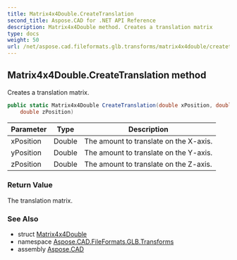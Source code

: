 ```yaml
---
title: Matrix4x4Double.CreateTranslation
second_title: Aspose.CAD for .NET API Reference
description: Matrix4x4Double method. Creates a translation matrix
type: docs
weight: 50
url: /net/aspose.cad.fileformats.glb.transforms/matrix4x4double/createtranslation/
---
```

## Matrix4x4Double.CreateTranslation method

Creates a translation matrix.

```csharp
public static Matrix4x4Double CreateTranslation(double xPosition, double yPosition, 
    double zPosition)
```

| Parameter | Type | Description |
| --- | --- | --- |
| xPosition | Double | The amount to translate on the X-axis. |
| yPosition | Double | The amount to translate on the Y-axis. |
| zPosition | Double | The amount to translate on the Z-axis. |

### Return Value

The translation matrix.

### See Also

* struct [Matrix4x4Double](../)
* namespace [Aspose.CAD.FileFormats.GLB.Transforms](../../matrix4x4double/)
* assembly [Aspose.CAD](../../../)


